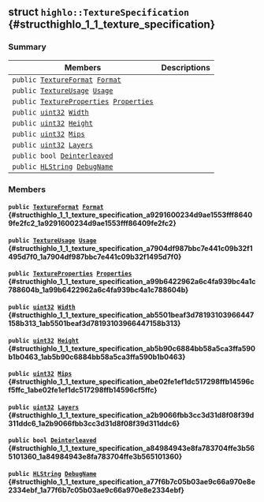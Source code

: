 ## struct `highlo::TextureSpecification` {#structhighlo_1_1_texture_specification}

### Summary

 Members                        | Descriptions                                
--------------------------------|---------------------------------------------
`public `[`TextureFormat`](docs-api/api-highlo.md#namespacehighlo_a3fe45292e84f31a3ebae05ef65d5953e_1a3fe45292e84f31a3ebae05ef65d5953e)` `[`Format`](#structhighlo_1_1_texture_specification_a9291600234d9ae1553fff86409fe2fc2_1a9291600234d9ae1553fff86409fe2fc2) | 
`public `[`TextureUsage`](docs-api/api-highlo.md#namespacehighlo_a696d9ebd466ce5233564e55d4a63213f_1a696d9ebd466ce5233564e55d4a63213f)` `[`Usage`](#structhighlo_1_1_texture_specification_a7904df987bbc7e441c09b32f1495d7f0_1a7904df987bbc7e441c09b32f1495d7f0) | 
`public `[`TextureProperties`](docs-api/api-highlo--TextureProperties.md#structhighlo_1_1_texture_properties)` `[`Properties`](#structhighlo_1_1_texture_specification_a99b6422962a6c4fa939bc4a1c788604b_1a99b6422962a6c4fa939bc4a1c788604b) | 
`public `[`uint32`](#_base_types_8h_a1134b580f8da4de94ca6b1de4d37975e_1a1134b580f8da4de94ca6b1de4d37975e)` `[`Width`](#structhighlo_1_1_texture_specification_ab5501beaf3d78193103966447158b313_1ab5501beaf3d78193103966447158b313) | 
`public `[`uint32`](#_base_types_8h_a1134b580f8da4de94ca6b1de4d37975e_1a1134b580f8da4de94ca6b1de4d37975e)` `[`Height`](#structhighlo_1_1_texture_specification_ab5b90c6884bb58a5ca3ffa590b1b0463_1ab5b90c6884bb58a5ca3ffa590b1b0463) | 
`public `[`uint32`](#_base_types_8h_a1134b580f8da4de94ca6b1de4d37975e_1a1134b580f8da4de94ca6b1de4d37975e)` `[`Mips`](#structhighlo_1_1_texture_specification_abe02fe1ef1dc517298ffb14596cf5ffc_1abe02fe1ef1dc517298ffb14596cf5ffc) | 
`public `[`uint32`](#_base_types_8h_a1134b580f8da4de94ca6b1de4d37975e_1a1134b580f8da4de94ca6b1de4d37975e)` `[`Layers`](#structhighlo_1_1_texture_specification_a2b9066fbb3cc3d31d8f08f39d311ddc6_1a2b9066fbb3cc3d31d8f08f39d311ddc6) | 
`public bool `[`Deinterleaved`](#structhighlo_1_1_texture_specification_a84984943e8fa783704ffe3b565101360_1a84984943e8fa783704ffe3b565101360) | 
`public `[`HLString`](docs-api/api-highlo.md#namespacehighlo_aae9b5b2474b992680f5555779f4bd538_1aae9b5b2474b992680f5555779f4bd538)` `[`DebugName`](#structhighlo_1_1_texture_specification_a77f6b7c05b03ae9c66a970e8e2334ebf_1a77f6b7c05b03ae9c66a970e8e2334ebf) | 

### Members

#### `public `[`TextureFormat`](docs-api/api-highlo.md#namespacehighlo_a3fe45292e84f31a3ebae05ef65d5953e_1a3fe45292e84f31a3ebae05ef65d5953e)` `[`Format`](#structhighlo_1_1_texture_specification_a9291600234d9ae1553fff86409fe2fc2_1a9291600234d9ae1553fff86409fe2fc2) {#structhighlo_1_1_texture_specification_a9291600234d9ae1553fff86409fe2fc2_1a9291600234d9ae1553fff86409fe2fc2}

#### `public `[`TextureUsage`](docs-api/api-highlo.md#namespacehighlo_a696d9ebd466ce5233564e55d4a63213f_1a696d9ebd466ce5233564e55d4a63213f)` `[`Usage`](#structhighlo_1_1_texture_specification_a7904df987bbc7e441c09b32f1495d7f0_1a7904df987bbc7e441c09b32f1495d7f0) {#structhighlo_1_1_texture_specification_a7904df987bbc7e441c09b32f1495d7f0_1a7904df987bbc7e441c09b32f1495d7f0}

#### `public `[`TextureProperties`](docs-api/api-highlo--TextureProperties.md#structhighlo_1_1_texture_properties)` `[`Properties`](#structhighlo_1_1_texture_specification_a99b6422962a6c4fa939bc4a1c788604b_1a99b6422962a6c4fa939bc4a1c788604b) {#structhighlo_1_1_texture_specification_a99b6422962a6c4fa939bc4a1c788604b_1a99b6422962a6c4fa939bc4a1c788604b}

#### `public `[`uint32`](#_base_types_8h_a1134b580f8da4de94ca6b1de4d37975e_1a1134b580f8da4de94ca6b1de4d37975e)` `[`Width`](#structhighlo_1_1_texture_specification_ab5501beaf3d78193103966447158b313_1ab5501beaf3d78193103966447158b313) {#structhighlo_1_1_texture_specification_ab5501beaf3d78193103966447158b313_1ab5501beaf3d78193103966447158b313}

#### `public `[`uint32`](#_base_types_8h_a1134b580f8da4de94ca6b1de4d37975e_1a1134b580f8da4de94ca6b1de4d37975e)` `[`Height`](#structhighlo_1_1_texture_specification_ab5b90c6884bb58a5ca3ffa590b1b0463_1ab5b90c6884bb58a5ca3ffa590b1b0463) {#structhighlo_1_1_texture_specification_ab5b90c6884bb58a5ca3ffa590b1b0463_1ab5b90c6884bb58a5ca3ffa590b1b0463}

#### `public `[`uint32`](#_base_types_8h_a1134b580f8da4de94ca6b1de4d37975e_1a1134b580f8da4de94ca6b1de4d37975e)` `[`Mips`](#structhighlo_1_1_texture_specification_abe02fe1ef1dc517298ffb14596cf5ffc_1abe02fe1ef1dc517298ffb14596cf5ffc) {#structhighlo_1_1_texture_specification_abe02fe1ef1dc517298ffb14596cf5ffc_1abe02fe1ef1dc517298ffb14596cf5ffc}

#### `public `[`uint32`](#_base_types_8h_a1134b580f8da4de94ca6b1de4d37975e_1a1134b580f8da4de94ca6b1de4d37975e)` `[`Layers`](#structhighlo_1_1_texture_specification_a2b9066fbb3cc3d31d8f08f39d311ddc6_1a2b9066fbb3cc3d31d8f08f39d311ddc6) {#structhighlo_1_1_texture_specification_a2b9066fbb3cc3d31d8f08f39d311ddc6_1a2b9066fbb3cc3d31d8f08f39d311ddc6}

#### `public bool `[`Deinterleaved`](#structhighlo_1_1_texture_specification_a84984943e8fa783704ffe3b565101360_1a84984943e8fa783704ffe3b565101360) {#structhighlo_1_1_texture_specification_a84984943e8fa783704ffe3b565101360_1a84984943e8fa783704ffe3b565101360}

#### `public `[`HLString`](docs-api/api-highlo.md#namespacehighlo_aae9b5b2474b992680f5555779f4bd538_1aae9b5b2474b992680f5555779f4bd538)` `[`DebugName`](#structhighlo_1_1_texture_specification_a77f6b7c05b03ae9c66a970e8e2334ebf_1a77f6b7c05b03ae9c66a970e8e2334ebf) {#structhighlo_1_1_texture_specification_a77f6b7c05b03ae9c66a970e8e2334ebf_1a77f6b7c05b03ae9c66a970e8e2334ebf}

